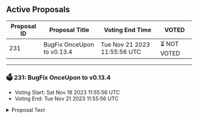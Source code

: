 ## Active Proposals

| Proposal ID | Proposal Title | Voting End Time | VOTED |
|-------------|----------------|-----------------|-------|
| 231 | BugFix OnceUpon to v0.13.4 | Tue Nov 21 2023 11:55:56 UTC | ⏳ NOT VOTED |

---

### 🗳 231: BugFix OnceUpon to v0.13.4
- Voting Start: Sat Nov 18 2023 11:55:56 UTC
- Voting End: Tue Nov 21 2023 11:55:56 UTC

<details>
<summary>Proposal Text</summary>
 
OnceUpon - Communal Story Telling With NFTs
BugFix in existing SmartContract

Current version: https://onceupon.community/
Future version: https://onceupon-delta.vercel.app/

Git: https://github.com/faboweb/onceupon/releases/tag/0.13.4

Changes:

- Issue with bumping versions for crontract
</details>
